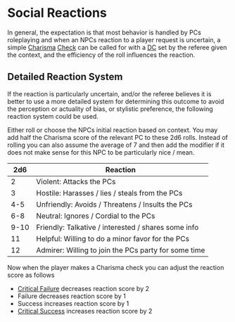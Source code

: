 # Social Reactions

In general, the expectation is that most behavior is handled by PCs roleplaying and when an NPCs reaction to a player request is uncertain, a simple [Charisma](../Player%20Character%20Components/Chosen%20Statistics/Charisma.md) [Check](../Game%20Structure/Check.md) can be called for with a [DC](../Game%20Structure/DC.md) set by the referee given the context, and the efficiency of the roll influences the reaction.

## Detailed Reaction System
If the reaction is particularly uncertain, and/or the referee believes it is better to use a more detailed system for determining this outcome to avoid the perception or actuality of bias, or stylistic preference, the following reaction system could be used.

Either roll or choose the NPCs initial reaction based on context. You may add half the Charisma score of the relevant PC to these 2d6 rolls. Instead of rolling you can also assume the average of 7 and then add the modifier if it does not make sense for this NPC to be particularly nice / mean.

| 2d6  | Reaction                                             |
| ---- | ---------------------------------------------------- |
| 2    | Violent: Attacks the PCs                             |
| 3    | Hostile: Harasses / lies / steals from the PCs       |
| 4-5  | Unfriendly: Avoids / Threatens / Insults the PCs     |
| 6-8  | Neutral: Ignores / Cordial to the PCs                |
| 9-10 | Friendly: Talkative / interested / shares some info  |
| 11   | Helpful: Willing to do a minor favor for the PCs     |
| 12   | Admirer: Willing to join the PCs party for some time |

Now when the player makes a Charisma check you can adjust the reaction score as follows
- [Critical Failure](../Dice%20Rolls/Critical%20Failure.md) decreases reaction score by 2
- Failure decreases reaction score by 1
- Success increases reaction score by 1
- [Critical Success](../Dice%20Rolls/Critical%20Success.md) increases reaction score by 2